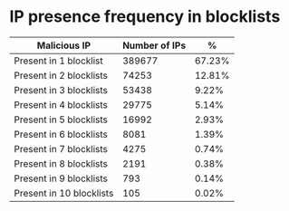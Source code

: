 # IP presence frequency in blocklists
| Malicious IP | Number of IPs | % |
|----|----|----|
| Present in 1 blocklist | 389677 | 67.23% |
| Present in 2 blocklists | 74253 | 12.81% |
| Present in 3 blocklists | 53438 | 9.22% |
| Present in 4 blocklists | 29775 | 5.14% |
| Present in 5 blocklists | 16992 | 2.93% |
| Present in 6 blocklists | 8081 | 1.39% |
| Present in 7 blocklists | 4275 | 0.74% |
| Present in 8 blocklists | 2191 | 0.38% |
| Present in 9 blocklists | 793 | 0.14% |
| Present in 10 blocklists | 105 | 0.02% |
